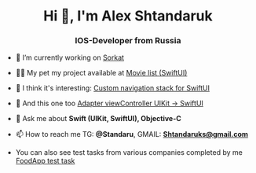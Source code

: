 <h1 align="center">Hi 👋, I'm Alex Shtandaruk</h1>
<h3 align="center">IOS-Developer from Russia</h3>

- 🔭 I’m currently working on [Sorkat](https://apps.apple.com/ru/app/sokrat-%D0%BA%D1%83%D1%80%D1%81%D1%8B-%D0%B8-%D0%BF%D0%BE%D0%B8%D1%81%D0%BA-%D1%80%D0%B0%D0%B1%D0%BE%D1%82%D1%8B/id1548987952)

- 👨‍💻 My pet my project available at [Movie list (SwiftUI)](https://github.com/AlexShtandaruk)

- 📝 I think it's interesting: [Custom navigation stack for SwiftUI](https://github.com/AlexShtandaruk/NavStackSwiftUI)

- 📄 And this one too [Adapter viewController UIKit -> SwiftUI](https://github.com/AlexShtandaruk/AdaterUIKitSwiftUI)

- 💬 Ask me about **Swift (UIKit, SwiftUI), Objective-C**

- 📫 How to reach me TG: **@Standaru**, GMAIL: **Shtandaruks@gmail.com**

- You can also see test tasks from various companies completed by me [FoodApp test task](https://github.com/AlexShtandaruk/FoodApp)

